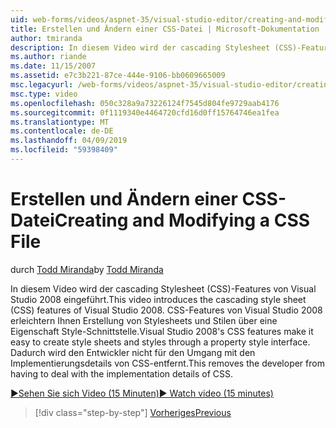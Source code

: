 ```yaml
---
uid: web-forms/videos/aspnet-35/visual-studio-editor/creating-and-modifying-a-css-file
title: Erstellen und Ändern einer CSS-Datei | Microsoft-Dokumentation
author: tmiranda
description: In diesem Video wird der cascading Stylesheet (CSS)-Features von Visual Studio 2008 eingeführt. CSS-Features von Visual Studio 2008 erleichtern Ihnen die Erstellung von Stylesheets ein...
ms.author: riande
ms.date: 11/15/2007
ms.assetid: e7c3b221-87ce-444e-9106-bb0609665009
msc.legacyurl: /web-forms/videos/aspnet-35/visual-studio-editor/creating-and-modifying-a-css-file
msc.type: video
ms.openlocfilehash: 050c328a9a73226124f7545d804fe9729aab4176
ms.sourcegitcommit: 0f1119340e4464720cfd16d0ff15764746ea1fea
ms.translationtype: MT
ms.contentlocale: de-DE
ms.lasthandoff: 04/09/2019
ms.locfileid: "59398409"
---
```

# <a name="creating-and-modifying-a-css-file"></a><span data-ttu-id="8be4d-104">Erstellen und Ändern einer CSS-Datei</span><span class="sxs-lookup"><span data-stu-id="8be4d-104">Creating and Modifying a CSS File</span></span>

<span data-ttu-id="8be4d-105">durch [Todd Miranda](https://github.com/tmiranda)</span><span class="sxs-lookup"><span data-stu-id="8be4d-105">by [Todd Miranda](https://github.com/tmiranda)</span></span>

<span data-ttu-id="8be4d-106">In diesem Video wird der cascading Stylesheet (CSS)-Features von Visual Studio 2008 eingeführt.</span><span class="sxs-lookup"><span data-stu-id="8be4d-106">This video introduces the cascading style sheet (CSS) features of Visual Studio 2008.</span></span> <span data-ttu-id="8be4d-107">CSS-Features von Visual Studio 2008 erleichtern Ihnen Erstellung von Stylesheets und Stilen über eine Eigenschaft Style-Schnittstelle.</span><span class="sxs-lookup"><span data-stu-id="8be4d-107">Visual Studio 2008's CSS features make it easy to create style sheets and styles through a property style interface.</span></span> <span data-ttu-id="8be4d-108">Dadurch wird den Entwickler nicht für den Umgang mit den Implementierungsdetails von CSS-entfernt.</span><span class="sxs-lookup"><span data-stu-id="8be4d-108">This removes the developer from having to deal with the implementation details of CSS.</span></span>

[<span data-ttu-id="8be4d-109">&#9654;Sehen Sie sich Video (15 Minuten)</span><span class="sxs-lookup"><span data-stu-id="8be4d-109">&#9654; Watch video (15 minutes)</span></span>](https://channel9.msdn.com/Blogs/ASP-NET-Site-Videos/creating-and-modifying-a-css-file)

> [!div class="step-by-step"]
> [<span data-ttu-id="8be4d-110">Vorheriges</span><span class="sxs-lookup"><span data-stu-id="8be4d-110">Previous</span></span>](quick-tour-of-the-visual-studio-2008-integrated-development-environment.md)
